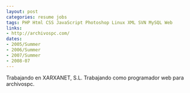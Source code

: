 ```yaml
---
layout: post
categories: resume jobs
tags: PHP Html CSS JavaScript Photoshop Linux XML SVN MySQL Web
links:
- http://archivospc.com/
dates:
- 2005/Summer
- 2006/Summer
- 2007/Summer
- 2008-07
---
```


Trabajando en XARXANET, S.L. Trabajando como programador web para archivospc.

